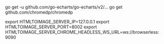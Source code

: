 go get -u github.com/go-echarts/go-echarts/v2/...
go get github.com/chromedp/chromedp

export HTMLTOIMAGE_SERVER_IP=127.0.0.1
export HTMLTOIMAGE_SERVER_PORT=8002
export HTMLTOIMAGE_SERVER_CHROME_HEADLESS_WS_URL=ws://browserless:9090
